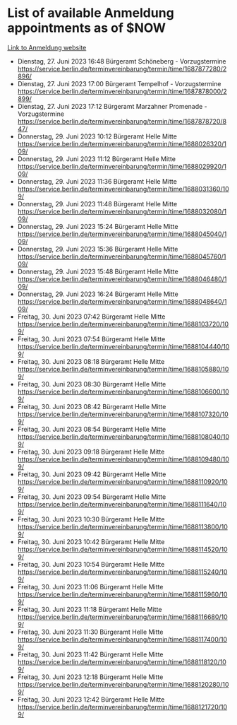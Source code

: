 # List of available Anmeldung appointments as of $NOW
[Link to Anmeldung website](https://service.berlin.de/terminvereinbarung/termin/tag.php?termin=1&anliegen[]=120686&dienstleisterlist=122210,122217,327316,122219,327312,122227,327314,122231,327346,122243,327348,122254,122252,329742,122260,329745,122262,329748,122271,327278,122273,327274,122277,327276,330436,122280,327294,122282,327290,122284,327292,122291,327270,122285,327266,122286,327264,122296,327268,150230,329760,122297,327286,122294,327284,122312,329763,122314,329775,122304,327330,122311,327334,122309,327332,317869,122281,327352,122279,329772,122283,122276,327324,122274,327326,122267,329766,122246,327318,122251,327320,122257,327322,122208,327298,122226,327300&herkunft=http%3A%2F%2Fservice.berlin.de%2Fdienstleistung%2F120686%2F)
- Dienstag, 27. Juni 2023 16:48 Bürgeramt Schöneberg - Vorzugstermine https://service.berlin.de/terminvereinbarung/termin/time/1687877280/2896/
- Dienstag, 27. Juni 2023 17:00 Bürgeramt Tempelhof - Vorzugstermine https://service.berlin.de/terminvereinbarung/termin/time/1687878000/2899/
- Dienstag, 27. Juni 2023 17:12 Bürgeramt Marzahner Promenade - Vorzugstermine https://service.berlin.de/terminvereinbarung/termin/time/1687878720/847/
- Donnerstag, 29. Juni 2023 10:12 Bürgeramt Helle Mitte https://service.berlin.de/terminvereinbarung/termin/time/1688026320/109/
- Donnerstag, 29. Juni 2023 11:12 Bürgeramt Helle Mitte https://service.berlin.de/terminvereinbarung/termin/time/1688029920/109/
- Donnerstag, 29. Juni 2023 11:36 Bürgeramt Helle Mitte https://service.berlin.de/terminvereinbarung/termin/time/1688031360/109/
- Donnerstag, 29. Juni 2023 11:48 Bürgeramt Helle Mitte https://service.berlin.de/terminvereinbarung/termin/time/1688032080/109/
- Donnerstag, 29. Juni 2023 15:24 Bürgeramt Helle Mitte https://service.berlin.de/terminvereinbarung/termin/time/1688045040/109/
- Donnerstag, 29. Juni 2023 15:36 Bürgeramt Helle Mitte https://service.berlin.de/terminvereinbarung/termin/time/1688045760/109/
- Donnerstag, 29. Juni 2023 15:48 Bürgeramt Helle Mitte https://service.berlin.de/terminvereinbarung/termin/time/1688046480/109/
- Donnerstag, 29. Juni 2023 16:24 Bürgeramt Helle Mitte https://service.berlin.de/terminvereinbarung/termin/time/1688048640/109/
- Freitag, 30. Juni 2023 07:42 Bürgeramt Helle Mitte https://service.berlin.de/terminvereinbarung/termin/time/1688103720/109/
- Freitag, 30. Juni 2023 07:54 Bürgeramt Helle Mitte https://service.berlin.de/terminvereinbarung/termin/time/1688104440/109/
- Freitag, 30. Juni 2023 08:18 Bürgeramt Helle Mitte https://service.berlin.de/terminvereinbarung/termin/time/1688105880/109/
- Freitag, 30. Juni 2023 08:30 Bürgeramt Helle Mitte https://service.berlin.de/terminvereinbarung/termin/time/1688106600/109/
- Freitag, 30. Juni 2023 08:42 Bürgeramt Helle Mitte https://service.berlin.de/terminvereinbarung/termin/time/1688107320/109/
- Freitag, 30. Juni 2023 08:54 Bürgeramt Helle Mitte https://service.berlin.de/terminvereinbarung/termin/time/1688108040/109/
- Freitag, 30. Juni 2023 09:18 Bürgeramt Helle Mitte https://service.berlin.de/terminvereinbarung/termin/time/1688109480/109/
- Freitag, 30. Juni 2023 09:42 Bürgeramt Helle Mitte https://service.berlin.de/terminvereinbarung/termin/time/1688110920/109/
- Freitag, 30. Juni 2023 09:54 Bürgeramt Helle Mitte https://service.berlin.de/terminvereinbarung/termin/time/1688111640/109/
- Freitag, 30. Juni 2023 10:30 Bürgeramt Helle Mitte https://service.berlin.de/terminvereinbarung/termin/time/1688113800/109/
- Freitag, 30. Juni 2023 10:42 Bürgeramt Helle Mitte https://service.berlin.de/terminvereinbarung/termin/time/1688114520/109/
- Freitag, 30. Juni 2023 10:54 Bürgeramt Helle Mitte https://service.berlin.de/terminvereinbarung/termin/time/1688115240/109/
- Freitag, 30. Juni 2023 11:06 Bürgeramt Helle Mitte https://service.berlin.de/terminvereinbarung/termin/time/1688115960/109/
- Freitag, 30. Juni 2023 11:18 Bürgeramt Helle Mitte https://service.berlin.de/terminvereinbarung/termin/time/1688116680/109/
- Freitag, 30. Juni 2023 11:30 Bürgeramt Helle Mitte https://service.berlin.de/terminvereinbarung/termin/time/1688117400/109/
- Freitag, 30. Juni 2023 11:42 Bürgeramt Helle Mitte https://service.berlin.de/terminvereinbarung/termin/time/1688118120/109/
- Freitag, 30. Juni 2023 12:18 Bürgeramt Helle Mitte https://service.berlin.de/terminvereinbarung/termin/time/1688120280/109/
- Freitag, 30. Juni 2023 12:42 Bürgeramt Helle Mitte https://service.berlin.de/terminvereinbarung/termin/time/1688121720/109/
